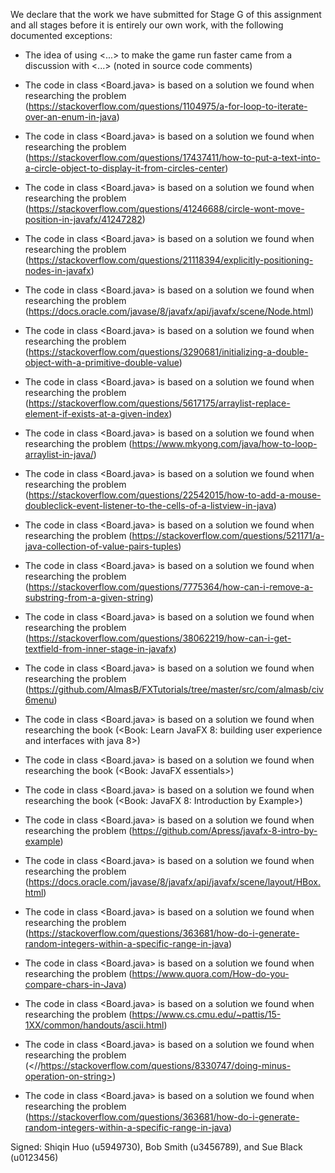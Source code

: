 We declare that the work we have submitted for Stage G of this assignment and all stages before it is entirely our own work, with the following documented exceptions:

* The idea of using <...> to make the game run faster came from a discussion with <...> (noted in source code comments)

* The code in class <Board.java> is based on a solution we found when researching the problem (<https://stackoverflow.com/questions/1104975/a-for-loop-to-iterate-over-an-enum-in-java>)
* The code in class <Board.java> is based on a solution we found when researching the problem (<https://stackoverflow.com/questions/17437411/how-to-put-a-text-into-a-circle-object-to-display-it-from-circles-center>)
* The code in class <Board.java> is based on a solution we found when researching the problem (<https://stackoverflow.com/questions/41246688/circle-wont-move-position-in-javafx/41247282>)
* The code in class <Board.java> is based on a solution we found when researching the problem (<https://stackoverflow.com/questions/21118394/explicitly-positioning-nodes-in-javafx>)
* The code in class <Board.java> is based on a solution we found when researching the problem (<https://docs.oracle.com/javase/8/javafx/api/javafx/scene/Node.html>)
* The code in class <Board.java> is based on a solution we found when researching the problem (<https://stackoverflow.com/questions/3290681/initializing-a-double-object-with-a-primitive-double-value>)
* The code in class <Board.java> is based on a solution we found when researching the problem (<https://stackoverflow.com/questions/5617175/arraylist-replace-element-if-exists-at-a-given-index>)
* The code in class <Board.java> is based on a solution we found when researching the problem (<https://www.mkyong.com/java/how-to-loop-arraylist-in-java/>)
* The code in class <Board.java> is based on a solution we found when researching the problem (<https://stackoverflow.com/questions/22542015/how-to-add-a-mouse-doubleclick-event-listener-to-the-cells-of-a-listview-in-java>)
* The code in class <Board.java> is based on a solution we found when researching the problem (<https://stackoverflow.com/questions/521171/a-java-collection-of-value-pairs-tuples>)
* The code in class <Board.java> is based on a solution we found when researching the problem (<https://stackoverflow.com/questions/7775364/how-can-i-remove-a-substring-from-a-given-string>)
* The code in class <Board.java> is based on a solution we found when researching the problem (<https://stackoverflow.com/questions/38062219/how-can-i-get-textfield-from-inner-stage-in-javafx>)
* The code in class <Board.java> is based on a solution we found when researching the problem (<https://github.com/AlmasB/FXTutorials/tree/master/src/com/almasb/civ6menu>)
* The code in class <Board.java> is based on a solution we found when researching the book (<Book: Learn JavaFX 8: building user experience and interfaces with java 8>)
* The code in class <Board.java> is based on a solution we found when researching the book (<Book: JavaFX essentials>)
* The code in class <Board.java> is based on a solution we found when researching the book (<Book: JavaFX 8: Introduction by Example>)
* The code in class <Board.java> is based on a solution we found when researching the problem (<https://github.com/Apress/javafx-8-intro-by-example>)
* The code in class <Board.java> is based on a solution we found when researching the problem (<https://docs.oracle.com/javase/8/javafx/api/javafx/scene/layout/HBox.html>)
* The code in class <Board.java> is based on a solution we found when researching the problem (<https://stackoverflow.com/questions/363681/how-do-i-generate-random-integers-within-a-specific-range-in-java>)
* The code in class <Board.java> is based on a solution we found when researching the problem (<https://www.quora.com/How-do-you-compare-chars-in-Java>)
* The code in class <Board.java> is based on a solution we found when researching the problem (<https://www.cs.cmu.edu/~pattis/15-1XX/common/handouts/ascii.html>)
* The code in class <Board.java> is based on a solution we found when researching the problem (<//https://stackoverflow.com/questions/8330747/doing-minus-operation-on-string>)
* The code in class <Board.java> is based on a solution we found when researching the problem (<https://stackoverflow.com/questions/363681/how-do-i-generate-random-integers-within-a-specific-range-in-java>)


Signed: Shiqin Huo (u5949730), Bob Smith (u3456789), and Sue Black (u0123456)
